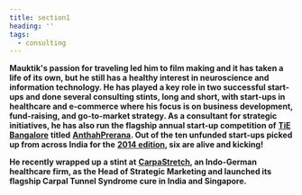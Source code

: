 ```yaml
---
title: section1
heading: ''
tags:
  - consulting
---
```

**Mauktik's passion for traveling led him to film making and it has taken a life of its own, but he still has a healthy interest in neuroscience and information technology.  He has played a key role in two successful start-ups and done several consulting stints, long and short, with start-ups in healthcare and e-commerce where his focus is on business development, fund-raising, and go-to-market strategy.  As a consultant for strategic initiatives, he has also run the flagship annual start-up competition of** [**TiE Bangalore**](https://bangalore.tie.org/) **titled** [**AnthahPrerana**](http://www.anthahprerana.org/)**.  Out of the ten unfunded start-ups picked up from across India for the** [**2014 edition**](htthttps://yourstory.com/2014/12/10-startups-anthahprerana/)**, six are alive and kicking!** 

**He recently wrapped up a stint at** [**CarpaStretch**](https://carpastretch.com/en/)**, an Indo-German healthcare firm, as the Head of Strategic Marketing and launched its flagship Carpal Tunnel Syndrome cure in India and Singapore.**
